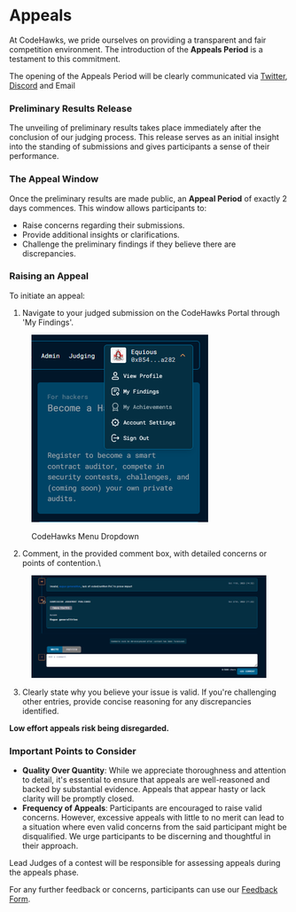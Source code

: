 # Appeals

At CodeHawks, we pride ourselves on providing a transparent and fair competition environment. The introduction of the **Appeals Period** is a testament to this commitment.&#x20;

The opening of the Appeals Period will be clearly communicated via [Twitter](https://twitter.com/CodeHawks), [Discord](https://discord.gg/cyfrin) and Email

### Preliminary Results Release

The unveiling of preliminary results takes place immediately after the conclusion of our judging process. This release serves as an initial insight into the standing of submissions and gives participants a sense of their performance.

### The Appeal Window

Once the preliminary results are made public, an **Appeal Period** of exactly 2 days commences. This window allows participants to:

* Raise concerns regarding their submissions.
* Provide additional insights or clarifications.
* Challenge the preliminary findings if they believe there are discrepancies.

### Raising an Appeal

To initiate an appeal:

1. Navigate to your judged submission on the CodeHawks Portal through 'My Findings'.

<figure><img src="../.gitbook/assets/image (1).png" alt=""><figcaption><p>CodeHawks Menu Dropdown</p></figcaption></figure>

2. Comment, in the provided comment box, with detailed concerns or points of contention.\


<figure><img src="../.gitbook/assets/image (2).png" alt=""><figcaption></figcaption></figure>

3. Clearly state why you believe your issue is valid. If you're challenging other entries, provide concise reasoning for any discrepancies identified.

**Low effort appeals risk being disregarded.**

### Important Points to Consider

* **Quality Over Quantity**: While we appreciate thoroughness and attention to detail, it's essential to ensure that appeals are well-reasoned and backed by substantial evidence. Appeals that appear hasty or lack clarity will be promptly closed.
* **Frequency of Appeals**: Participants are encouraged to raise valid concerns. However, excessive appeals with little to no merit can lead to a situation where even valid concerns from the said participant might be disqualified. We urge participants to be discerning and thoughtful in their approach.

Lead Judges of a contest will be responsible for assessing appeals during the appeals phase.

For any further feedback or concerns, participants can use our [Feedback Form](https://app.deform.cc/form/992e3c6a-b817-49f5-8075-1e50fb2e2d0f/).
